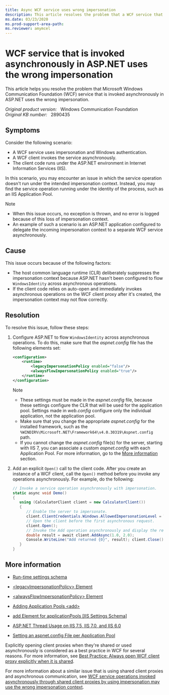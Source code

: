 ```yaml
---
title: Async WCF service uses wrong impersonation
description: This article resolves the problem that a WCF service that is invoked asynchronously in ASP.NET uses the wrong impersonation.
ms.date: 03/23/2020
ms.prod-support-area-path:
ms.reviewer: amymcel
---
```

# WCF service that is invoked asynchronously in ASP.NET uses the wrong impersonation

This article helps you resolve the problem that Microsoft Windows Communication Foundation (WCF) service that is invoked asynchronously in ASP.NET uses the wrong impersonation.

_Original product version:_ &nbsp; Windows Communication Foundation  
_Original KB number:_ &nbsp; 2890435

## Symptoms

Consider the following scenario:

- A WCF service uses impersonation and Windows authentication.
- A WCF client invokes the service asynchronously.
- The client code runs under the ASP.NET environment in Internet Information Services (IIS).

In this scenario, you may encounter an issue in which the service operation doesn't run under the intended impersonation context. Instead, you may find the service operation running under the identity of the process, such as an IIS Application Pool.

> [!NOTE]
>
> - When this issue occurs, no exception is thrown, and no error is logged because of this loss of impersonation context.
> - An example of such a scenario is an ASP.NET application configured to delegate the incoming impersonation context to a separate WCF service asynchronously.

## Cause

This issue occurs because of the following factors:

- The host common language runtime (CLR) deliberately suppresses the impersonation context because ASP.NET hasn't been configured to flow `WindowsIdentity` across asynchronous operations.
- If the client code relies on auto-open and immediately invokes asynchronous operations on the WCF client proxy after it's created, the impersonation context may not flow correctly.

## Resolution

To resolve this issue, follow these steps:

1. Configure ASP.NET to flow `WindowsIdentity` across asynchronous operations. To do this, make sure that the *aspnet.config* file has the following elements set:

    ```xml
    <configuration>
        <runtime>
            <legacyImpersonationPolicy enabled="false"/> 
            <alwaysFlowImpersonationPolicy enabled="true"/>
        </runtime>
    </configuration>
    ```

    > [!NOTE]
    > - These settings must be made in the *aspnet.config* file, because these settings configure the CLR that will be used for the application pool. Settings made in *web.config* configure only the individual application, not the application pool.
    > - Make sure that you change the appropriate *aspnet.config* for the installed framework, such as the `%WINDIR%\Microsoft.NET\Framework64\v4.0.30319\Aspnet.config` path.
    > - If you cannot change the *aspnet.config* file(s) for the server, starting with IIS 7, you can associate a custom *aspnet.config* with each Application Pool. For more information, go to the [More information](#more-information) section.

1. Add an explicit `Open()` call to the client code. After you create an instance of a WCF client, call the `Open()` method before you invoke any operations asynchronously. For example, do the following:

    ```csharp
    // Invoke a service operation asynchronously with impersonation.
    static async void Demo()
    {
       using (CalculatorClient client = new CalculatorClient())
       {
          // Enable the server to impersonate.
          client.ClientCredentials.Windows.AllowedImpersonationLevel = TokenImpersonationLevel.Impersonation;
          // Open the client before the first asynchronous request.
          client.Open();
          // Invoke the Add operation asynchronously and display the result.
          double result = await client.AddAsync(1.0, 2.0);
          Console.WriteLine("Add returned {0}", result); client.Close();
       }
    }
    ```

## More information

- [Run-time settings schema](/dotnet/framework/configure-apps/file-schema/runtime/)

- [\<legacyImpersonationPolicy> Element](/framework/configure-apps/file-schema/runtime/legacyimpersonationpolicy-element)

- [\<alwaysFlowImpersonationPolicy> Element](/dotnet/framework/configure-apps/file-schema/runtime/alwaysflowimpersonationpolicy-element)

- [Adding Application Pools \<add>](/iis/configuration/system.applicationHost/applicationPools/add/)

- [add Element for applicationPools [IIS Settings Schema]](/previous-versions/iis/settings-schema/aa347554(v=vs.90))

- [ASP.NET Thread Usage on IIS 7.5, IIS 7.0, and IIS 6.0](/archive/blogs/tmarq/asp-net-thread-usage-on-iis-7-5-iis-7-0-and-iis-6-0)

- [Setting an aspnet.config File per Application Pool](https://weblogs.asp.net/owscott/setting-an-aspnet-config-file-per-application-pool)

Explicitly opening client proxies when they're shared or used asynchronously is considered as a best practice in WCF for several reasons. For more information, see [Best Practice: Always open WCF client proxy explicitly when it is shared](/archive/blogs/wenlong/best-practice-always-open-wcf-client-proxy-explicitly-when-it-is-shared).

For more information about a similar issue that is using shared client proxies and asynchronous communication, see [WCF service operations invoked asynchronously through shared client proxies by using impersonation may use the wrong impersonation context](https://support.microsoft.com/help/2856654).

